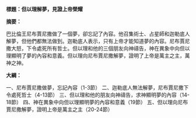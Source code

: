 **標題：但以理解夢，見證上帝榮耀**

**摘要：**

巴比倫王尼布賈尼撒做了一個夢，卻忘記了內容。他召集術士、占星師和迦勒底人解夢，但他們都無法做到。迦勒底人表示，只有上帝才能知道夢的內容。尼布賈尼撒大怒，下令處死所有哲士。但以理和他的三個朋友向神禱告，神在異象中向但以理顯明了夢的內容和意義。但以理向尼布賈尼撒解夢，證明了上帝是萬主之主，萬神之神。

**大綱：**

一、尼布賈尼撒做夢，忘記內容（1-3節）
二、迦勒底人無法解夢，尼布賈尼撒下令處死哲士（4-13節）
三、但以理和他的朋友向神禱告，求神顯明夢的內容（14-18節）
四、神在異象中向但以理顯明夢的內容和意義（19節）
五、但以理向尼布賈尼撒解夢，證明上帝是萬主之主（20-24節）